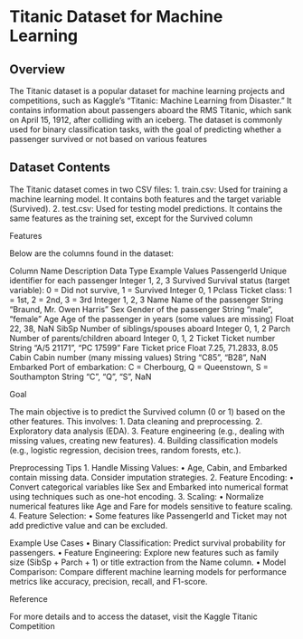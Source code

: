 # Titanic Dataset for Machine Learning

## Overview

The Titanic dataset is a popular dataset for machine learning projects and competitions, such as Kaggle’s
“Titanic: Machine Learning from Disaster.” It contains information about passengers aboard the RMS Titanic, 
which sank on April 15, 1912, after colliding with an iceberg. The dataset is commonly used for binary classification tasks, 
with the goal of predicting whether a passenger survived or not based on various features

## Dataset Contents

The Titanic dataset comes in two CSV files:
	1.	train.csv: Used for training a machine learning model. It contains both features and the target variable (Survived).
	2.	test.csv: Used for testing model predictions. It contains the same features as the training set, except for the Survived column

Features

Below are the columns found in the dataset:

Column Name	Description	Data Type	Example Values
PassengerId	Unique identifier for each passenger	Integer	1, 2, 3
Survived	Survival status (target variable): 0 = Did not survive, 1 = Survived	Integer	0, 1
Pclass	Ticket class: 1 = 1st, 2 = 2nd, 3 = 3rd	Integer	1, 2, 3
Name	Name of the passenger	String	“Braund, Mr. Owen Harris”
Sex	Gender of the passenger	String	“male”, “female”
Age	Age of the passenger in years (some values are missing)	Float	22, 38, NaN
SibSp	Number of siblings/spouses aboard	Integer	0, 1, 2
Parch	Number of parents/children aboard	Integer	0, 1, 2
Ticket	Ticket number	String	“A/5 21171”, “PC 17599”
Fare	Ticket price	Float	7.25, 71.2833, 8.05
Cabin	Cabin number (many missing values)	String	“C85”, “B28”, NaN
Embarked	Port of embarkation: C = Cherbourg, Q = Queenstown, S = Southampton	String	“C”, “Q”, “S”, NaN


Goal

The main objective is to predict the Survived column (0 or 1) based on the other features. This involves:
	1.	Data cleaning and preprocessing.
	2.	Exploratory data analysis (EDA).
	3.	Feature engineering (e.g., dealing with missing values, creating new features).
	4.	Building classification models (e.g., logistic regression, decision trees, random forests, etc.).

Preprocessing Tips
	1.	Handle Missing Values:
	•	Age, Cabin, and Embarked contain missing data. Consider imputation strategies.
	2.	Feature Encoding:
	•	Convert categorical variables like Sex and Embarked into numerical format using techniques such as one-hot encoding.
	3.	Scaling:
	•	Normalize numerical features like Age and Fare for models sensitive to feature scaling.
	4.	Feature Selection:
	•	Some features like PassengerId and Ticket may not add predictive value and can be excluded.

Example Use Cases
	•	Binary Classification: Predict survival probability for passengers.
	•	Feature Engineering: Explore new features such as family size (SibSp + Parch + 1) or title extraction from the Name column.
	•	Model Comparison: Compare different machine learning models for performance metrics like accuracy, precision, recall, and F1-score.

Reference

For more details and to access the dataset, visit the Kaggle Titanic Competition
